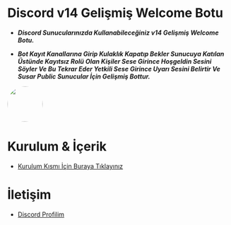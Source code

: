 # Discord v14 Gelişmiş Welcome Botu


- **_Discord Sunucularınızda Kullanabileceğiniz v14 Gelişmiş Welcome Botu._**

- **_Bot Kayıt Kanallarına Girip Kulaklık Kapatıp Bekler Sunucuya Katılan Üstünde Kayıtsız Rolü Olan Kişiler Sese Girince Hoşgeldin Sesini Söyler Ve Bu Tekrar Eder Yetkili Sese Girince Uyarı Sesini Belirtir Ve Susar Public Sunucular İçin Gelişmiş Bottur._**

<img src="https://cdn.discordapp.com/avatars/1111672215541395526/5576a9fb20b9df3b3044b789752e59cd.webp?size=80" width="80" style="border-radius: 50%; margin-right: 10px;">


  
 # Kurulum & İçerik 


 - [Kurulum Kısmı İçin Buraya Tıklayınız](Kurulum.md)

  # İletişim 

 - [Discord Profilim](https://discord.com/users/1111672215541395526)
